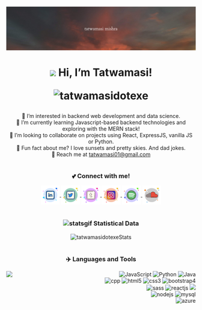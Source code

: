 <!-- BANNER -->
![](channelHeaderMin.png)
<div align='center'>
  <h1><img src="https://raw.githubusercontent.com/MartinHeinz/MartinHeinz/master/wave.gif" height=30px> Hi, I’m Tatwamasi!<br/>
    <p align="center"> <img src="https://komarev.com/ghpvc/?username=tatwamasidotexe&label=Profile%20Views&color=ed7309&style=flat" alt="tatwamasidotexe" /> </p>
  </h1>

  👀 I’m interested in backend web development and data science. </br>
  🌱 I’m currently learning Javascript-based backend technologies and exploring with the MERN stack! </br>
  💞️ I’m looking to collaborate on projects using React, ExpressJS, vanilla JS or Python. </br>
  🌈 Fun fact about me? I love sunsets and pretty skies. And dad jokes. </br>
  📧 Reach me at tatwamasi01@gmail.com
</div>  

# <h3 align=center>💕 Connect with me!</h3>
<!-- icons from icons8  -->
<div align=center>
  <a href="https://www.linkedin.com/in/tatwamasi-mishra-01">
    <img align="center"   src="https://raw.githubusercontent.com/tatwamasidotexe/tatwamasidotexe/main/img/linkedin.svg" alt="LinkedIn | tatwamasi-01" width="50px"/>
  </a>
  <a href="https://twitter.com/jooningat4am">
    <img align="center"   src="https://raw.githubusercontent.com/tatwamasidotexe/tatwamasidotexe/main/img/twitter.svg" alt="Twitter | @jooningat4am" width="50px"/>
  </a>
  <a href="https://www.tumblr.com/blog/jooningat4am">
    <img align="center"   src="https://raw.githubusercontent.com/tatwamasidotexe/tatwamasidotexe/main/img/tumblr.svg" alt="Tumblr | @jooningat4am" width="50px"/>
  </a>
  <a href="https://www.instagram.com/_ashadeofblack/">
    <img align="center"   src="https://raw.githubusercontent.com/tatwamasidotexe/tatwamasidotexe/main/img/instagram.svg" alt="Instagram | @_ashadeofblack" width="50px"/>
  </a>
  <a href="https://open.spotify.com/user/kthxnpjjjimxrbrmpywdliofu">
    <img align="center"   src="https://raw.githubusercontent.com/tatwamasidotexe/tatwamasidotexe/main/img/spotify.svg" alt="Spotify | tatwamasi mishra" width="50px"/>
  </a>
  <a href="https://soundcloud.com/tatwamasi-mishra-316954338">
    <img align="center"   src="https://raw.githubusercontent.com/tatwamasidotexe/tatwamasidotexe/main/img/soundcloud.svg" alt="Soundcloud | @jooning@4am" width="50px"/>
  </a>
</div>

# <h3 align=center><img src="https://user-images.githubusercontent.com/72276849/168531287-55836bfc-9a91-4eb8-9b64-4c775a4340e3.gif" alt="statsgif" height="20px"/> Statistical Data</h3>
<p align=center><img align="center"
    src="https://github-readme-stats.vercel.app/api/top-langs?username=tatwamasidotexe&show_icons=true&locale=en&bg_color=0d1117&text_color=ffffff&layout=compact"
    alt="tatwamasidotexeStats" 
    bg_color=#808080/>
</p>

# <h3 align=center>✈️ Languages and Tools</h3>
<img align=left src="https://user-images.githubusercontent.com/72276849/168524845-5012d90a-4197-4b3a-8335-bab281b5a67a.gif" width=300px/>
<div align=right>
  <img src="https://img.icons8.com/color/48/000000/javascript--v1.png" alt="JavaScript" width="50px"/>
  <img src="https://img.icons8.com/color/50/000000/python--v1.png" alt="Python" width="50px"/>
  <img src="https://img.icons8.com/color/50/000000/java-coffee-cup-logo--v1.png" alt="Java" width="50px"/><br/>
  <img src="https://img.icons8.com/external-tal-revivo-shadow-tal-revivo/100/000000/external-cplusplus-a-general-purpose-descriptive-programming-computer-language-logo-shadow-tal-revivo.png" alt="cpp" width="45px"/>
  <img src="https://img.icons8.com/color/50/000000/html-5--v2.png" alt="html5" width="50px"/>
  <img src="https://img.icons8.com/color/50/000000/css3.png" alt="css3" width="50px"/>
  <img src="https://img.icons8.com/color/50/000000/bootstrap.png" alt="bootstrap4" width="50px"/><br/>
  <img src="https://img.icons8.com/color/50/000000/sass.png" alt="sass" width="50px"/>
  <img src="https://img.icons8.com/office/50/000000/react.png" alt="reactjs" width="50px"/> 
  <img src="https://img.icons8.com/ios-filled/50/207DFF/php-logo.png"><br/>
  <img src="https://img.icons8.com/fluent/48/000000/node-js.png" alt="nodejs" width="50px"/>
  <img src="https://img.icons8.com/color/50/000000/mysql-logo.png" alt="mysql" width="50px"/> <br/>   
  <img src="https://img.icons8.com/color/50/000000/azure-1.png" alt="azure" width="50px"/>
</div>
